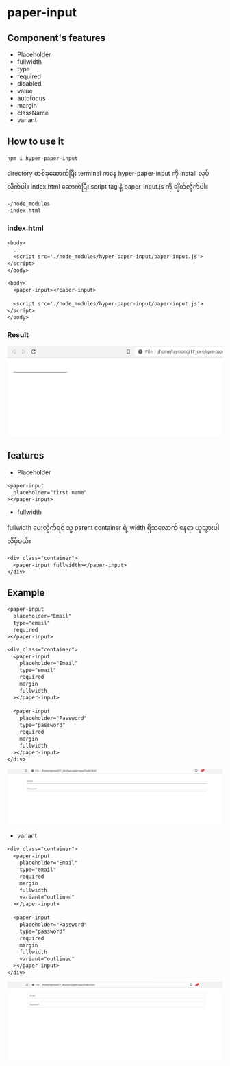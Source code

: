 # paper-input

## Component's features

<ul>
  <li>Placeholder</li>
  <li>fullwidth</li>
  <li>type</li>
  <li>required</li>
  <li>disabled</li>
  <li>value</li>
  <li>autofocus</li>
  <li>margin</li>
  <li>className</li>
  <li>variant</li>
</ul>

## How to use it

```
npm i hyper-paper-input
```

directory တစ်ခုဆောက်ပြီး terminal ‌ကနေ hyper-paper-input ကို install လုပ်လိုက်ပါ။
index.html ဆောက်ပြီး script tag နဲ့ paper-input.js ကို ချိတ်လိုက်ပါ။

```
-/node_modules 
-index.html 
```
### index.html
```
<body>
  ...
  <script src='./node_modules/hyper-paper-input/paper-input.js'></script>
</body>

```

```
<body>
  <paper-input></paper-input>

  <script src='./node_modules/hyper-paper-input/paper-input.js'></script>
</body>
```
### Result
<img src='./image/default-paper-input.jpg'>

## features
- Placeholder

```
<paper-input
  placeholder="first name"
></paper-input>
```
- fullwidth 

fullwidth ပေးလိုက်ရင် သူ့ parent container ရဲ့ width ရှိသလောက် နေရာ ယူသွားပါလိမ့်မယ်။

```
<div class="container">
  <paper-input fullwidth></paper-input>
</div>
```

## Example

```
<paper-input
  placeholder="Email"
  type="email"
  required
></paper-input>

```

```
<div class="container">
  <paper-input
    placeholder="Email"
    type="email"
    required
    margin
    fullwidth
  ></paper-input>

  <paper-input
    placeholder="Password"
    type="password"
    required
    margin
    fullwidth
  ></paper-input>
</div>
```

<img src="./image/two-paper-input.jpg">

- variant

```
<div class="container">
  <paper-input
    placeholder="Email"
    type="email"
    required
    margin
    fullwidth
    variant="outlined"
  ></paper-input>

  <paper-input
    placeholder="Password"
    type="password"
    required
    margin
    fullwidth
    variant="outlined"
  ></paper-input>
</div>
```
<img src="./image/paper-input-variant-outlined.jpg">
